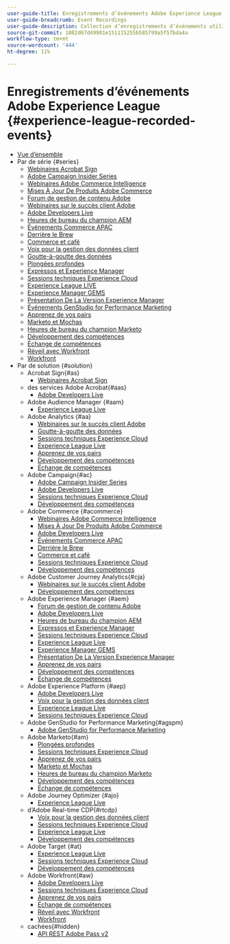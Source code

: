 ```yaml
---
user-guide-title: Enregistrements d’événements Adobe Experience League
user-guide-breadcrumb: Event Recordings
user-guide-description: Collection d’enregistrements d’événements utilisés lors de l’utilisation des produits Adobe Enterprise
source-git-commit: 1082d67d49901e151115255b585799a5f57bda4a
workflow-type: tm+mt
source-wordcount: '444'
ht-degree: 11%

---
```



# Enregistrements d’événements Adobe Experience League {#experience-league-recorded-events}

+ [Vue d’ensemble](overview.md)
+ Par de série {#series}
   + [Webinaires Acrobat Sign](https://experienceleague.adobe.com/docs/events/acrobat-sign-webinars/overview.html)
   + [Adobe Campaign Insider Series](https://experienceleague.adobe.com/docs/events/adobe-campaign-insider-recordings/overview.html)
   + [Webinaires Adobe Commerce Intelligence](https://experienceleague.adobe.com/docs/events/mbi-webinars-recordings/overview.html)
   + [Mises À Jour De Produits Adobe Commerce](https://experienceleague.adobe.com/docs/events/adobe-commerce-product-update-recordings/overview.html)
   + [Forum de gestion de contenu Adobe](https://experienceleague.adobe.com/docs/events/adobe-content-management-forum-recordings/overview.html)
   + [Webinaires sur le succès client Adobe](https://experienceleague.adobe.com/docs/events/adobe-customer-success-webinar-recordings/overview.html)
   + [Adobe Developers Live](https://experienceleague.adobe.com/docs/events/adobe-developers-live-recordings/overview.html)
   + [Heures de bureau du champion AEM](https://experienceleague.adobe.com/docs/events/aem-champion-office-hours/overview.html)
   + [Événements Commerce APAC](https://experienceleague.adobe.com/docs/events/apac-commerce-recordings/overview.html)
   + [Derrière le Brew](https://experienceleague.adobe.com/docs/events/behind-the-brew-recordings/overview.html)
   + [Commerce et café](https://experienceleague.adobe.com/docs/events/commerce-and-coffee-recordings/overview.html)
   + [Voix pour la gestion des données client](https://experienceleague.adobe.com/docs/events/customer-data-management-voices-recordings/overview.html?lang=fr)
   + [Goutte-à-goutte des données](https://experienceleague.adobe.com/docs/events/data-drip-recordings/overview.html)
   + [Plongées profondes](https://experienceleague.adobe.com/docs/events/deep-dives-recordings/overview.html)
   + [Expressos et Experience Manager](https://experienceleague.adobe.com/docs/events/espressos-and-experience-manager-recordings/overview.html)
   + [Sessions techniques Experience Cloud](https://experienceleague.adobe.com/docs/events/tech-sessions/overview.html)
   + [Experience League LIVE](https://experienceleague.adobe.com/docs/events/experience-league-live-recordings/overview.html)
   + [Experience Manager GEMS](https://experienceleague.adobe.com/docs/events/experience-manager-gems-recordings/overview.html)
   + [Présentation De La Version Experience Manager](https://experienceleague.adobe.com/docs/events/aemcs-release-update-recordings/overview.html?lang=fr)
   + [Événements GenStudio for Performance Marketing](https://experienceleague.adobe.com/docs/events/genstudio-for-performance-marketing-events/overview.html)
   + [Apprenez de vos pairs](https://experienceleague.adobe.com/docs/events/learn-from-your-peers-recordings/overview.html)
   + [Marketo et Mochas](https://experienceleague.adobe.com/docs/events/marketo-and-mochas-recordings/overview.html)
   + [Heures de bureau du champion Marketo](https://experienceleague.adobe.com/docs/events/marketo-champion-office-hours/overview.html)
   + [Développement des compétences](https://experienceleague.adobe.com/docs/events/skill-builder-recordings/overview.html)
   + [Échange de compétences](https://experienceleague.adobe.com/docs/events/the-skill-exchange-recordings/overview.html)
   + [Réveil avec Workfront](https://experienceleague.adobe.com/docs/events/wake-up-with-workfront-recordings/overview.html)
   + [Workfront](https://experienceleague.adobe.com/docs/events/workfront-recordings/overview.html)
+ Par de solution {#solution}
   + Acrobat Sign{#as}
      + [Webinaires Acrobat Sign](https://experienceleague.adobe.com/docs/events/acrobat-sign-webinars/overview.html)
   + des services Adobe Acrobat{#aas}
      + [Adobe Developers Live](https://experienceleague.adobe.com/docs/events/adobe-developers-live-recordings/overview.html)
   + Adobe Audience Manager {#aam}
      + [Experience League Live](https://experienceleague.adobe.com/docs/events/experience-league-live-recordings/overview.html)
   + Adobe Analytics {#aa}
      + [Webinaires sur le succès client Adobe](https://experienceleague.adobe.com/docs/events/adobe-customer-success-webinar-recordings/overview.html)
      + [Goutte-à-goutte des données](https://experienceleague.adobe.com/docs/events/data-drip-recordings/overview.html)
      + [Sessions techniques Experience Cloud](https://experienceleague.adobe.com/docs/events/tech-sessions/overview.html)
      + [Experience League Live](https://experienceleague.adobe.com/docs/events/experience-league-live-recordings/overview.html)
      + [Apprenez de vos pairs](https://experienceleague.adobe.com/docs/events/learn-from-your-peers-recordings/overview.html)
      + [Développement des compétences](https://experienceleague.adobe.com/docs/events/skill-builder-recordings/overview.html)
      + [Échange de compétences](https://experienceleague.adobe.com/docs/events/the-skill-exchange-recordings/overview.html)
   + Adobe Campaign{#ac}
      + [Adobe Campaign Insider Series](https://experienceleague.adobe.com/docs/events/adobe-campaign-insider-recordings/overview.html)
      + [Adobe Developers Live](https://experienceleague.adobe.com/docs/events/adobe-developers-live-recordings/overview.html)
      + [Sessions techniques Experience Cloud](https://experienceleague.adobe.com/docs/events/tech-sessions/overview.html)
      + [Développement des compétences](https://experienceleague.adobe.com/docs/events/skill-builder-recordings/overview.html)
   + Adobe Commerce {#acommerce}
      + [Webinaires Adobe Commerce Intelligence](https://experienceleague.adobe.com/docs/events/mbi-webinars-recordings/overview.html)
      + [Mises À Jour De Produits Adobe Commerce](https://experienceleague.adobe.com/docs/events/adobe-commerce-product-update-recordings/overview.html)
      + [Adobe Developers Live](https://experienceleague.adobe.com/docs/events/adobe-developers-live-recordings/overview.html)
      + [Événements Commerce APAC](https://experienceleague.adobe.com/docs/events/apac-commerce-recordings/overview.html)
      + [Derrière le Brew](https://experienceleague.adobe.com/docs/events/behind-the-brew-recordings/overview.html)
      + [Commerce et café](https://experienceleague.adobe.com/docs/events/commerce-and-coffee-recordings/overview.html)
      + [Sessions techniques Experience Cloud](https://experienceleague.adobe.com/docs/events/tech-sessions/overview.html)
      + [Développement des compétences](https://experienceleague.adobe.com/docs/events/skill-builder-recordings/overview.html)
   + Adobe Customer Journey Analytics{#cja}
      + [Webinaires sur le succès client Adobe](https://experienceleague.adobe.com/docs/events/adobe-customer-success-webinar-recordings/overview.html)
      + [Développement des compétences](https://experienceleague.adobe.com/docs/events/skill-builder-recordings/overview.html)
   + Adobe Experience Manager   {#aem}
      + [Forum de gestion de contenu Adobe](https://experienceleague.adobe.com/docs/events/adobe-content-management-forum-recordings/overview.html)
      + [Adobe Developers Live](https://experienceleague.adobe.com/docs/events/adobe-developers-live-recordings/overview.html)
      + [Heures de bureau du champion AEM](https://experienceleague.adobe.com/docs/events/aem-champion-office-hours/overview.html)
      + [Expressos et Experience Manager](https://experienceleague.adobe.com/docs/events/espressos-and-experience-manager-recordings/overview.html)
      + [Sessions techniques Experience Cloud](https://experienceleague.adobe.com/docs/events/tech-sessions/overview.html)
      + [Experience League Live](https://experienceleague.adobe.com/docs/events/experience-league-live-recordings/overview.html)
      + [Experience Manager GEMS](https://experienceleague.adobe.com/docs/events/experience-manager-gems-recordings/overview.html)
      + [Présentation De La Version Experience Manager](https://experienceleague.adobe.com/docs/events/aemcs-release-update-recordings/overview.html?lang=fr)
      + [Apprenez de vos pairs](https://experienceleague.adobe.com/docs/events/learn-from-your-peers-recordings/overview.html)
      + [Développement des compétences](https://experienceleague.adobe.com/docs/events/skill-builder-recordings/overview.html)
      + [Échange de compétences](https://experienceleague.adobe.com/docs/events/the-skill-exchange-recordings/overview.html)
   + Adobe Experience Platform {#aep}
      + [Adobe Developers Live](https://experienceleague.adobe.com/docs/events/adobe-developers-live-recordings/overview.html)
      + [Voix pour la gestion des données client](https://experienceleague.adobe.com/docs/events/customer-data-management-voices-recordings/overview.html?lang=fr)
      + [Experience League Live](https://experienceleague.adobe.com/docs/events/experience-league-live-recordings/overview.html)
      + [Sessions techniques Experience Cloud](https://experienceleague.adobe.com/docs/events/tech-sessions/overview.html)
   + Adobe GenStudio for Performance Marketing{#agspm}
      + [Adobe GenStudio for Performance Marketing](https://experienceleague.adobe.com/docs/events/genstudio-for-performance-marketing-events/overview.html)
   + Adobe Marketo{#am}
      + [Plongées profondes](https://experienceleague.adobe.com/docs/events/deep-dives-recordings/overview.html)
      + [Sessions techniques Experience Cloud](https://experienceleague.adobe.com/docs/events/tech-sessions/overview.html)
      + [Apprenez de vos pairs](https://experienceleague.adobe.com/docs/events/learn-from-your-peers-recordings/overview.html)
      + [Marketo et Mochas](https://experienceleague.adobe.com/docs/events/marketo-and-mochas-recordings/overview.html)
      + [Heures de bureau du champion Marketo](https://experienceleague.adobe.com/docs/events/marketo-champion-office-hours/overview.html)
      + [Développement des compétences](https://experienceleague.adobe.com/docs/events/skill-builder-recordings/overview.html)
      + [Échange de compétences](https://experienceleague.adobe.com/docs/events/the-skill-exchange-recordings/overview.html)
   + Adobe Journey Optimizer {#ajo}
      + [Experience League Live](https://experienceleague.adobe.com/docs/events/experience-league-live-recordings/overview.html)
   + d’Adobe Real-time CDP{#rtcdp}
      + [Voix pour la gestion des données client](https://experienceleague.adobe.com/docs/events/customer-data-management-voices-recordings/overview.html?lang=fr)
      + [Sessions techniques Experience Cloud](https://experienceleague.adobe.com/docs/events/tech-sessions/overview.html)
      + [Experience League Live](https://experienceleague.adobe.com/docs/events/experience-league-live-recordings/overview.html)
      + [Développement des compétences](https://experienceleague.adobe.com/docs/events/skill-builder-recordings/overview.html)
   + Adobe Target {#at}
      + [Experience League Live](https://experienceleague.adobe.com/docs/events/experience-league-live-recordings/overview.html)
      + [Sessions techniques Experience Cloud](https://experienceleague.adobe.com/docs/events/tech-sessions/overview.html)
      + [Développement des compétences](https://experienceleague.adobe.com/docs/events/skill-builder-recordings/overview.html)
   + Adobe Workfront{#aw}
      + [Adobe Developers Live](https://experienceleague.adobe.com/docs/events/adobe-developers-live-recordings/overview.html)
      + [Sessions techniques Experience Cloud](https://experienceleague.adobe.com/docs/events/tech-sessions/overview.html)
      + [Apprenez de vos pairs](https://experienceleague.adobe.com/docs/events/learn-from-your-peers-recordings/overview.html)
      + [Échange de compétences](https://experienceleague.adobe.com/docs/events/the-skill-exchange-recordings/overview.html)
      + [Réveil avec Workfront](https://experienceleague.adobe.com/docs/events/wake-up-with-workfront-recordings/overview.html)
      + [Workfront](https://experienceleague.adobe.com/docs/events/workfront-recordings/overview.html)
   + cachées{#hidden}
      + [API REST Adobe Pass v2](../single-events/adobe-pass-rest-api-v2.md)